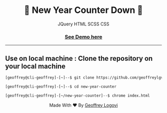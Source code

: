 
<div align='center'>
<h1> 🎉 New Year Counter Down 🎉 </h1>
<p>JQuery HTML SCSS CSS</p>
</div>

<a href='https://countdown-new-year.herokuapp.com/'> <h3 align='center'> See Demo here </h3> </a>

<hr>

 ## Use on local machine : Clone the repository on your local machine
 
 ```bash
 [geoffrey@cli-geoffrey]-[~]--$ git clone https://github.com/geoffreylgv/new-year-counter.git
 
 [geoffrey@cli-geoffrey]-[~]--$ cd new-year-counter
 
 [geoffrey@cli-geoffrey]-[~/new-year-counter]--$ chrome index.html
 ```
 
 <p align='center'> Made With ❤️ By <a href="https://linkedin.com/in/geoffreylgv">Geoffrey Logovi</a></p>
